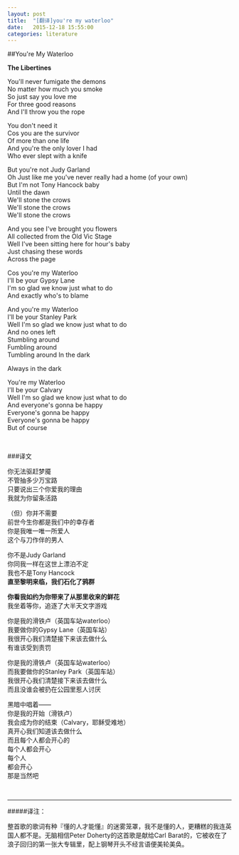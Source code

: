 ```yaml
---
layout: post
title:  "[翻译]you're my waterloo"
date:   2015-12-18 15:55:00
categories: literature
---
```


##You're My Waterloo

__The Libertines__

>
You'll never fumigate the demons  
No matter how much you smoke   
So just say you love me   
For three good reasons   
And I'll throw you the rope   
>
You don't need it   
Cos you are the survivor   
Of more than one life   
And you're the only lover I had   
Who ever slept with a knife   
>
But you're not Judy Garland   
Oh Just like me you've never really had a home (of your own)   
But I'm not Tony Hancock baby   
Until the dawn   
We'll stone the crows   
We'll stone the crows   
We'll stone the crows   
>
And you see I've brought you flowers   
All collected from the Old Vic Stage   
Well I've been sitting here for hour's baby   
Just chasing these words   
Across the page   
>
Cos you're my Waterloo   
I'll be your Gypsy Lane   
I'm so glad we know just what to do   
And exactly who's to blame   
>
And you're my Waterloo   
I'll be your Stanley Park   
Well I'm so glad we know just what to do   
And no ones left   
Stumbling around   
Fumbling around   
Tumbling around
In the dark
>
Always in the dark
>
You're my Waterloo   
I'll be your Calvary   
Well I'm so glad we know just what to do   
And everyone's gonna be happy   
Everyone's gonna be happy   
Everyone's gonna be happy   
But of course   

<br>

###译文

你无法驱赶梦魇      
不管抽多少万宝路      
只要说出三个你爱我的理由      
我就为你留条活路   

（但）你并不需要   
前世今生你都是我们中的幸存者   
你是我唯一唯一所爱人   
这个与刀作伴的男人   

你不是Judy Garland   
你同我一样在这世上漂泊不定   
我也不是Tony Hancock   
__直至黎明来临，我们石化了鸦群__     

__你看我如约为你带来了从那里收来的鲜花__   
我坐着等你，追逐了大半天文字游戏   

你是我的滑铁卢（英国车站waterloo）   
我要做你的Gypsy Lane（英国车站）   
我很开心我们清楚接下来该去做什么   
有谁该受到责罚   

你是我的滑铁卢（英国车站waterloo）   
而我要做你的Stanley Park（英国车站）   
我很开心我们清楚接下来该去做什么   
而且没谁会被扔在公园里惹人讨厌   

黑暗中唱着——   
你是我的开始（滑铁卢）   
我会成为你的结束（Calvary，耶稣受难地）   
真开心我们知道该去做什么   
而且每个人都会开心的   
每个人都会开心   
每个人   
都会开心   
那是当然吧

<br>

---

#####译注：

整首歌的歌词有种『懂的人才能懂』的迷雾笼罩，我不是懂的人，更糟糕的我连英国人都不是。无脑相信Peter Doherty的这首歌是献给Carl Barat的，它被收在了浪子回归的第一张大专辑里，配上钢琴开头不经言语便美轮美奂。
